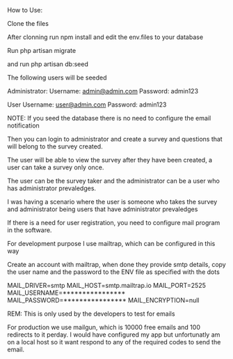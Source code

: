 How to Use:

Clone the files

After clonning run npm install and edit the env.files to your database

Run php artisan migrate

and run php artisan db:seed 

The following users will be seeded 

Administrator:
Username: admin@admin.com
Password: admin123

User
Username: user@admin.com
Password: admin123

NOTE: If you seed the database there is no need to configure the email notification 

Then you can login to administrator and create a survey and questions that will belong to the survey created.

The user will be able to view the survey after they have been created, a user can take a survey only once.


The user can be the survey taker and the administrator can be a user who has administrator prevaledges.

I was having a scenario where the user is someone who takes the survey and administrator being users that have administrator prevaledges 

If there is a need for user registration, you need to configure mail program in the software.

For development purpose I use mailtrap, which can be configured in this way

Create an account with mailtrap, when done they provide smtp details, copy the user name and the password to the ENV file as specified
with the dots 

MAIL_DRIVER=smtp
MAIL_HOST=smtp.mailtrap.io
MAIL_PORT=2525
MAIL_USERNAME=****************
MAIL_PASSWORD=****************
MAIL_ENCRYPTION=null

REM: This is only used by the developers to test for emails

For production we use mailgun, which is 10000 free emails and 100 redirects to it perday. I would have configured my app but unfortunatly am on a local host so it want respond to any of the required codes to send the email.





 
 
